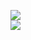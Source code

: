 [![](https://img.shields.io/badge/Made%20With-Github%20Spray-lightgrey.svg?style=for-the-badge&logo=github)](https://github.com/Annihil/github-spray#7529)  
[![](https://i.imgur.com/2DrTn0Z.gif)](https://github.com/Annihil/github-spray)